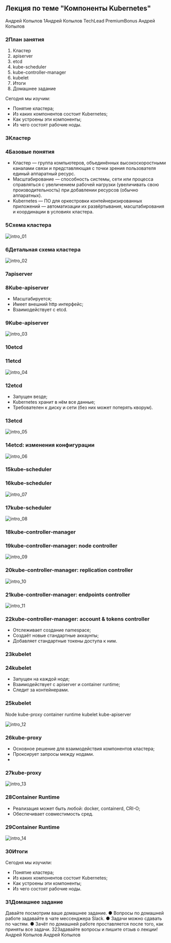 ## Лекция по теме "Компоненты Kubernetes"


Андрей
Копылов
1Андрей Копылов
TechLead
PremiumBonus
Андрей Копылов

### 2План занятия
1. Кластер
2. apiserver
3. etcd
4. kube-scheduler
5. kube-controller-manager
6. kubelet
7. Итоги
8. Домашнее задание

Сегодня мы изучим:
- Понятие кластера;
- Из каких компонентов состоит Kubernetes;
- Как устроены эти компоненты;
- Из чего состоят рабочие ноды.


### 3Кластер

### 4Базовые понятия
- Кластер — группа компьютеров, объединённых
высокоскоростными каналами связи и представляющая
с точки зрения пользователя единый аппаратный ресурс.
- Масштабирование — способность системы, сети или процесса
справляться с увеличением рабочей нагрузки (увеличивать
свою производительность) при добавлении ресурсов (обычно
аппаратных).
- Kubernetes — ПО для оркестровки контейнеризированных
приложений — автоматизации их развёртывания,
масштабирования и координации в условиях кластера.


### 5Схема кластера
![intro_01](/12-kubernetes-01-intro/Files/intro_01.png)

### 6Детальная схема кластера

![intro_02](/12-kubernetes-01-intro/Files/intro_02.png)

### 7apiserver

### 8Kube-apiserver
- Масштабируется;
- Имеет внешний http интерфейс;
- Взаимодействует с etcd.

### 9Kube-apiserver

![intro_03](/12-kubernetes-01-intro/Files/intro_03.png)

### 10etcd

### 11etcd

![intro_04](/12-kubernetes-01-intro/Files/intro_04.png)

### 12etcd
- Запущен везде;
- Kubernetes хранит в нём все данные;
- Требователен к диску и сети (без них может потерять кворум).

### 13etcd


![intro_05](/12-kubernetes-01-intro/Files/intro_05.png)

### 14etcd: изменения конфигурации

![intro_06](/12-kubernetes-01-intro/Files/intro_06.png)

### 15kube-scheduler

### 16kube-scheduler

![intro_07](/12-kubernetes-01-intro/Files/intro_07.png)

### 17kube-scheduler

![intro_08](/12-kubernetes-01-intro/Files/intro_08.png)


### 18kube-controller-manager

### 19kube-controller-manager: node controller

![intro_09](/12-kubernetes-01-intro/Files/intro_09.png)

### 20kube-controller-manager: replication controller

![intro_10](/12-kubernetes-01-intro/Files/intro_10.png)

### 21kube-controller-manager: endpoints controller

![intro_11](/12-kubernetes-01-intro/Files/intro_11.png)

### 22kube-controller-manager: account & tokens controller
- Отслеживает создание namespace;
- Создаёт новые стандартные аккаунты;
- Добавляет стандартные токены доступа к ним.

### 23kubelet

### 24kubelet
- Запущен на каждой ноде;
- Взаимодействует с apiserver и container runtime;
- Следит за контейнерами.


### 25kubelet
Node
kube-proxy
container runtime
kubelet
kube-apiserver

![intro_12](/12-kubernetes-01-intro/Files/intro_12.png)

### 26kube-proxy
- Основное решение для взаимодействия компонентов кластера;
- Проксирует запросы между нодами.
- 

### 27kube-proxy

![intro_13](/12-kubernetes-01-intro/Files/intro_13.png)


### 28Container Runtime
- Реализация может быть любой: docker, containerd, CRI-O;
- Обеспечивает совместимость сред.

### 29Container Runtime

![intro_14](/12-kubernetes-01-intro/Files/intro_14.png)

### 30Итоги
Сегодня мы изучили:
- Понятие кластера;
- Из каких компонентов состоит Kubernetes;
- Как устроены эти компоненты;
- Из чего состоят рабочие ноды.


### 31Домашнее задание
Давайте посмотрим ваше домашнее задание.
● Вопросы по домашней работе задавайте в чате мессенджера
Slack.
● Задачи можно сдавать по частям.
● Зачёт по домашней работе проставляется после того, как приняты
все задачи.
32Задавайте вопросы и
пишите отзыв о лекции!
Андрей Копылов
Андрей Копылов
